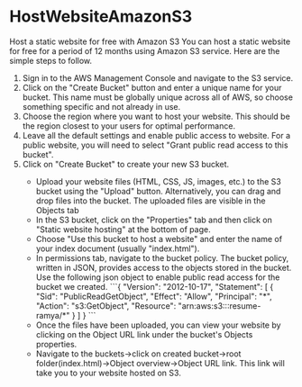 # HostWebsiteAmazonS3
Host a static website for free with Amazon S3 
You can host a static website for free for a period of 12 months using Amazon S3 service.
Here are the simple steps to follow.
<ol>
<li>Sign in to the AWS Management Console and navigate to the S3 service.</li>
<li>Click on the "Create Bucket" button and enter a unique name for your bucket. This name must be globally unique across all of AWS, so choose something specific and not already in use.</li>
<li>Choose the region where you want to host your website. This should be the region closest to your users for optimal performance.</li>
<li>Leave all the default settings and enable public access to website. For a public website, you will need to select "Grant public read access to this bucket".</li>
<li>Click on "Create Bucket" to create your new S3 bucket.</li>
<ul>
<li>Upload your website files (HTML, CSS, JS, images, etc.) to the S3 bucket using the "Upload" button. Alternatively, you can drag and drop files into the bucket. The uploaded files are visible in the Objects tab</li>
<li>In the S3 bucket, click on the "Properties" tab and then click on "Static website hosting" at the bottom of page.</li>
<li>Choose "Use this bucket to host a website" and enter the name of your index document (usually "index.html").</li>
<li>In permissions tab, navigate to the bucket policy. The bucket policy, written in JSON, provides access to the objects stored in the bucket. Use the following json object to enable public read access for the bucket we created.
```{
    "Version": "2012-10-17",
    "Statement": [
        {
            "Sid": "PublicReadGetObject",
            "Effect": "Allow",
            "Principal": "*",
            "Action": "s3:GetObject",
            "Resource": "arn:aws:s3:::resume-ramya/*"
        }
    ]
}
```
<li>Once the files have been uploaded, you can view your website by clicking on the Object URL link under the bucket's Objects properties.
</li>
<li>Navigate to the buckets->click on created bucket->root folder(index.html)->Object overview->Object URL link. This link will take you to your website hosted on S3.</li>
